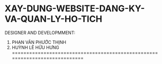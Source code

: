 # XAY-DUNG-WEBSITE-DANG-KY-VA-QUAN-LY-HO-TICH

DESIGNER AND DEVELOPMMENT: 
1. PHAN VĂN PHƯỚC THỊNH
2. HUỲNH LÊ HỮU HƯNG
============================================================================

